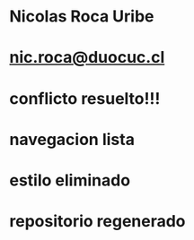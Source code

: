 # Nicolas Roca Uribe
# nic.roca@duocuc.cl
# conflicto resuelto!!!
# navegacion lista
# estilo eliminado
# repositorio regenerado 